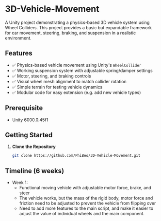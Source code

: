 # 3D-Vehicle-Movement

A Unity project demonstrating a physics-based 3D vehicle system using Wheel Colliders. This project provides a basic but expandable framework for car movement, steering, braking, and suspension in a realistic environment.

## Features

- ✅ Physics-based vehicle movement using Unity's `WheelCollider`
- ✅ Working suspension system with adjustable spring/damper settings
- ✅ Motor, steering, and braking controls
- ✅ Visual wheel mesh alignment to match collider rotation
- ✅ Simple terrain for testing vehicle dynamics
- ✅ Modular code for easy extension (e.g. add new vehicle types)

## Prerequisite

- Unity 6000.0.45f1

## Getting Started

1. **Clone the Repository**
   ```bash
   git clone https://github.com/PhiBeo/3D-Vehicle-Movement.git


## Timeline (6 weeks)
- Week 1: 
  - Functional moving vehicle with adjustable motor force, brake, and steer
  - The vehicle works, but the mass of the rigid body, motor force and friction need to be adjusted to prevent the vehicle from flipping over
  - Need to add more features to the main script, and make it easier to adjust the value of individual wheels and the main component.
